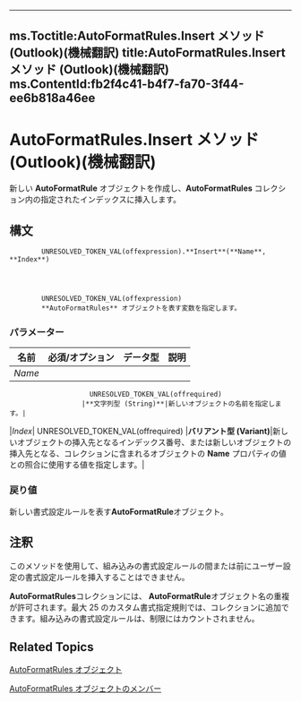 

---
ms.Toctitle:AutoFormatRules.Insert メソッド (Outlook)(機械翻訳)
title:AutoFormatRules.Insert メソッド (Outlook)(機械翻訳)
ms.ContentId:fb2f4c41-b4f7-fa70-3f44-ee6b818a46ee
---
# AutoFormatRules.Insert メソッド (Outlook)(機械翻訳)




新しい **AutoFormatRule** オブジェクトを作成し、**AutoFormatRules** コレクション内の指定されたインデックスに挿入します。

## 構文

            UNRESOLVED_TOKEN_VAL(offexpression).**Insert**(**Name**, **Index**)




            UNRESOLVED_TOKEN_VAL(offexpression)
            **AutoFormatRules** オブジェクトを表す変数を指定します。

### パラメーター

|**名前**|**必須/オプション**|**データ型**|**説明**|
|---|---|---|---|
|*Name*|
                        UNRESOLVED_TOKEN_VAL(offrequired)
                      |**文字列型 (String)**|新しいオブジェクトの名前を指定します。|
|*Index*|
                        UNRESOLVED_TOKEN_VAL(offrequired)
                      |**バリアント型 (Variant)**|新しいオブジェクトの挿入先となるインデックス番号、または新しいオブジェクトの挿入先となる、コレクションに含まれるオブジェクトの **Name** プロパティの値との照合に使用する値を指定します。|



### 戻り値
新しい書式設定ルールを表す**AutoFormatRule**オブジェクト。





## 注釈
このメソッドを使用して、組み込みの書式設定ルールの間または前にユーザー設定の書式設定ルールを挿入することはできません。



**AutoFormatRules**コレクションには、 **AutoFormatRule**オブジェクト名の重複が許可されます。最大 25 のカスタム書式指定規則では、コレクションに追加できます。組み込みの書式設定ルールは、制限にはカウントされません。



## Related Topics

[AutoFormatRules オブジェクト](74514b71-964c-f17b-4df6-e1a5c5ed2b52.md)

[AutoFormatRules オブジェクトのメンバー](05f12440-a4d5-1e8c-6f3e-72c90bd1f9c1.md)




